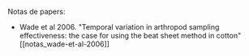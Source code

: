 Notas de papers: 

- Wade et al 2006. "Temporal variation in arthropod sampling effectiveness: the case for using the beat sheet method in cotton" [[notas_wade-et-al-2006]]